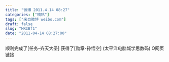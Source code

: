 ```yaml
---
title: "微博 2011.4.14 08:27"
categories: ["嘀咕"]
tags: ["来自微博 weibo.com"]
draft: false
slug: "HRIBf1"
date: "2011-04-14 08:27:00"
---
```


<p>顺利完成了[任务-齐天大圣] 获得了[勋章-孙悟空] (太平洋电脑城学思数码) O网页链接 ​​​​</p>
